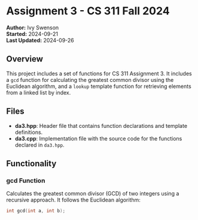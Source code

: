 # Assignment 3 - CS 311 Fall 2024

**Author:** Ivy Swenson  
**Started:** 2024-09-21  
**Last Updated:** 2024-09-26  

## Overview
This project includes a set of functions for CS 311 Assignment 3. It includes a `gcd` function for calculating the greatest common divisor using the Euclidean algorithm, and a `lookup` template function for retrieving elements from a linked list by index.

## Files
- **da3.hpp**: Header file that contains function declarations and template definitions.
- **da3.cpp**: Implementation file with the source code for the functions declared in `da3.hpp`.

## Functionality
### gcd Function
Calculates the greatest common divisor (GCD) of two integers using a recursive approach. It follows the Euclidean algorithm:

```cpp
int gcd(int a, int b);
